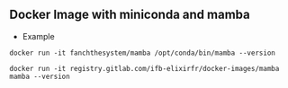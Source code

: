 ## Docker Image with miniconda and mamba


- Example

```
docker run -it fanchthesystem/mamba /opt/conda/bin/mamba --version
```


```
docker run -it registry.gitlab.com/ifb-elixirfr/docker-images/mamba mamba --version
```
